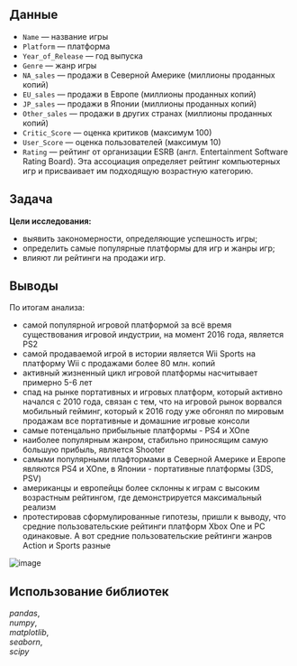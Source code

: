 ## Данные 
- `Name` — название игры
- `Platform` — платформа
- `Year_of_Release` — год выпуска
- `Genre` — жанр игры
- `NA_sales` — продажи в Северной Америке (миллионы проданных копий)
- `EU_sales` — продажи в Европе (миллионы проданных копий)
- `JP_sales` — продажи в Японии (миллионы проданных копий)
- `Other_sales` — продажи в других странах (миллионы проданных копий)
- `Critic_Score` — оценка критиков (максимум 100)
- `User_Score` — оценка пользователей (максимум 10)
- `Rating` — рейтинг от организации ESRB (англ. Entertainment Software Rating Board). Эта ассоциация определяет рейтинг компьютерных игр и присваивает им подходящую возрастную категорию.

## Задача 
**Цели исследования:**

- выявить закономерности, определяющие успешность игры; 
- определить самые популярные платформы для игр и жанры игр;
- влияют ли рейтинги на продажи игр.

## Выводы
По итогам анализа:
- самой популярной игровой платформой за всё время существования игровой индустрии, на момент 2016 года, является PS2
- самой продаваемой игрой в истории является Wii Sports на платформу Wii с продажами более 80 млн. копий
- активный жизненный цикл игровой платформы насчитывает примерно 5-6 лет
- спад на рынке портативных и игровых платформ, который активно начался с 2010 года, связан с тем, что на игровой рынок ворвался мобильный гейминг, который к 2016 году уже обгонял по мировым продажам все портативные и домашние игровые консоли
- самые потенцально прибыльные платформы - PS4 и XOne
- наиболее популярным жанром, стабильно приносящим самую большую прибыль, является Shooter
- самыми популярными плафтормами в Северной Америке и Европе являются PS4 и XOne, в Японии - портативные платформы (3DS, PSV)
- американцы и европейцы более склонны к играм с высоким возрастным рейтингом, где демонстрируется максимальный реализм
- протестировав сформулированные гипотезы, пришли к выводу, что средние пользовательские рейтинги платформ Xbox One и PC одинаковые. А вот средние пользовательские рейтинги жанров Action и Sports разные

![image](https://user-images.githubusercontent.com/110093043/215461230-3cfa441f-18db-4276-b160-cd33fd3f158c.png ) 


## Использование библиотек
*pandas*, 
<br>
*numpy*, 
<br>
*matplotlib*,
<br>
*seaborn*,
<br>
*scipy*

